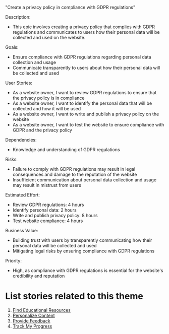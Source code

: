 "Create a privacy policy in compliance with GDPR regulations"

Description:

* This epic involves creating a privacy policy that complies with GDPR regulations and communicates to users how their personal data will be collected and used on the website.

Goals:

* Ensure compliance with GDPR regulations regarding personal data collection and usage
* Communicate transparently to users about how their personal data will be collected and used

User Stories:

* As a website owner, I want to review GDPR regulations to ensure that the privacy policy is in compliance
* As a website owner, I want to identify the personal data that will be collected and how it will be used
* As a website owner, I want to write and publish a privacy policy on the website
* As a website owner, I want to test the website to ensure compliance with GDPR and the privacy policy

Dependencies:

* Knowledge and understanding of GDPR regulations

Risks:

* Failure to comply with GDPR regulations may result in legal consequences and damage to the reputation of the website
* Insufficient communication about personal data collection and usage may result in mistrust from users

Estimated Effort:

* Review GDPR regulations: 4 hours
* Identify personal data: 2 hours
* Write and publish privacy policy: 8 hours
* Test website compliance: 4 hours

Business Value:

* Building trust with users by transparently communicating how their personal data will be collected and used
* Mitigating legal risks by ensuring compliance with GDPR regulations

Priority:

* High, as compliance with GDPR regulations is essential for the website's credibility and reputation

# List stories related to this theme
1. [Find Educational Resources](stories/easy-find.md)
2. [Personalize Content](stories/personalize.md)
3. [Provide Feedback](stories/provide-feedback.md)
4. [Track My Progress](stories/track.md)